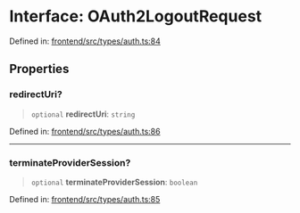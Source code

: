 # Interface: OAuth2LogoutRequest

Defined in: [frontend/src/types/auth.ts:84](https://github.com/lsendel/sass/blob/ca8b2b87627589617e0de57047e1f50d53e78078/frontend/src/types/auth.ts#L84)

## Properties

### redirectUri?

> `optional` **redirectUri**: `string`

Defined in: [frontend/src/types/auth.ts:86](https://github.com/lsendel/sass/blob/ca8b2b87627589617e0de57047e1f50d53e78078/frontend/src/types/auth.ts#L86)

***

### terminateProviderSession?

> `optional` **terminateProviderSession**: `boolean`

Defined in: [frontend/src/types/auth.ts:85](https://github.com/lsendel/sass/blob/ca8b2b87627589617e0de57047e1f50d53e78078/frontend/src/types/auth.ts#L85)
